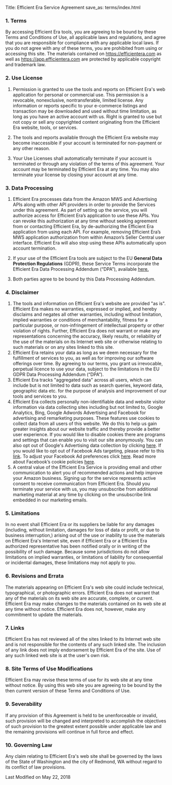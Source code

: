 Title: Efficient Era Service Agreement
save_as: terms/index.html

### **1. Terms**

By accessing Efficient Era tools, you are agreeing to be bound by these Terms and Conditions of Use, all applicable laws and regulations, and agree that you are responsible for compliance with any applicable local laws. If you do not agree with any of these terms, you are prohibited from using or accessing this site. The materials contained on <a href="https://efficientera.com" target="_blank">https://efficientera.com</a> as well as <a href="https://app.efficientera.com" target="_blank">https://app.efficientera.com</a> are protected by applicable copyright and trademark law.

### **2. Use License**

1. Permission is granted to use the tools and reports on Efficient Era's web application for personal or commercial use. This permission is a revocable, non­exclusive, non­transferable, limited license. Any information or reports specific to your e-commerce listings and transaction may be downloaded and used without time limitation, as long as you have an active account with us. Right is granted to use but not copy or sell any copyrighted content originating from the Efficient Era website, tools, or services.

2. The tools and reports available through the Efficient Era website may become inaccessible if your account is terminated for non-payment or any other reason.

3. Your Use Licenses shall automatically terminate if your account is terminated or through any violation of the terms of this agreement. Your account may be terminated by Efficient Era at any time. You may also terminate your license by closing your account at any time.


### **3. Data Processing**

1. Efficient Era processes data from the Amazon MWS and Advertising APIs along with other API providers in order to provide the Services under this agreement. As part of setting up the service, you will authorize access for Efficient Era’s application to use these APIs. You can revoke this authorization at any time without seeking agreement from or contacting Efficient Era, by de-authorizing the Efficient Era application from using each API. For example, removing Efficient Era’s MWS application authorization from within Amazon’s Seller Central user interface. Efficient Era will also stop using these APIs automatically upon account termination.

2. If your use of the Efficient Era tools are subject to the EU <strong>General Data Protection Regulations</strong> (GDPR), these Service Terms incorporate the Efficient Era Data Processing Addendum (“DPA”), available
<a href="https://s3-eu-west-1.amazonaws.com/eebotfe/media/Efficient+Era+Data+Processing+Addendum+5_22_18.pdf">here.</a>

3. Both parties agree to be bound by this Data Processing Addendum.


### **4. Disclaimer**

1. The tools and information on Efficient Era's website are provided "as is". Efficient Era makes no warranties, expressed or implied, and hereby disclaims and negates all other warranties, including without limitation, implied warranties or conditions of merchantability, fitness for a particular purpose, or non-infringement of intellectual property or other violation of rights. Further, Efficient Era does not warrant or make any representations concerning the accuracy, likely results, or reliability of the use of the materials on its Internet web site or otherwise relating to such materials or on any sites linked to this site.
2. Efficient Era retains your data as long as we deem necessary for the fulfillment of services to you, as well as for improving our software offerings over time. By agreeing to our terms, you grant us irrevocable, perpetual licence to use your data, subject to the limitations in the EU GDPR Data Processing Addendum (“DPA”).
3. Efficient Era tracks "aggregated data" across all users, which can include but is not limited to data such as search queries, keyword data, geographic data etc. for the purpose of analysis and improvement of our tools and services to you.
4. Efficient Era collects personally non-identifiable data and website visitor information via data collecting sites including but not limited to, Google Analytics, Bing, Google Adwords Advertising and Facebook for advertising and remarketing purposes. These features use cookies to collect data from all users of this website. We do this to help us gain greater insights about our website traffic and thereby provide a better user experience. If you would like to disable cookies there are programs and settings that can enable you to visit our site anonymously. You can also opt out of Google's Advertising data collection by clicking <a href="https://tools.google.com/dlpage/gaoptout/" target="_blank">here</a>. If you would like to opt out of Facebook Ads targeting, please refer to this <a href="https://www.facebook.com/help/568137493302217" target="_blank">link</a>. To adjust your Facebook Ad preferences click <a href="https://www.facebook.com/ads/preferences/edit/" target="_blank">here</a>. Read more about Facebook’s cookie policies <a href="https://www.facebook.com/policies/cookies/">here</a>.
5. A central value of the Efficient Era Service is providing email and other communication to alert you of recommended actions and help improve your Amazon business. Signing up for the service represents active consent to receive communication from Efficient Era. Should you terminate your service with us, you may unsubscribe from additional marketing material at any time by clicking on the unsubscribe link embedded in our marketing emails.

### **5. Limitations**

In no event shall Efficient Era or its suppliers be liable for any damages (including, without limitation, damages for loss of data or profit, or due to business interruption,) arising out of the use or inability to use the materials on Efficient Era's Internet site, even if Efficient Era or a Efficient Era authorized representative has been notified orally or in writing of the possibility of such damage. Because some jurisdictions do not allow limitations on implied warranties, or limitations of liability for consequential or incidental damages, these limitations may not apply to you.

### **6. Revisions and Errata**

The materials appearing on Efficient Era's web site could include technical, typographical, or photographic errors. Efficient Era does not warrant that any of the materials on its web site are accurate, complete, or current. Efficient Era may make changes to the materials contained on its web site at any time without notice. Efficient Era does not, however, make any commitment to update the materials.

### **7. Links**

Efficient Era has not reviewed all of the sites linked to its Internet web site and is not responsible for the contents of any such linked site. The inclusion of any link does not imply endorsement by Efficient Era of the site. Use of any such linked web site is at the user's own risk.

### **8. Site Terms of Use Modifications**

Efficient Era may revise these terms of use for its web site at any time without notice. By using this web site you are agreeing to be bound by the then current version of these Terms and Conditions of Use.

### **9. Severability**

If any provision of this Agreement is held to be unenforceable or invalid, such provision will be
changed and interpreted to accomplish the objectives of such provision to the greatest extent
possible under applicable law and the remaining provisions will continue in full force and effect.

### **10. Governing Law**

Any claim relating to Efficient Era's web site shall be governed by the laws of the State of Washington and the city of Redmond, WA without regard to its conflict of law provisions.

Last Modified on May 22, 2018